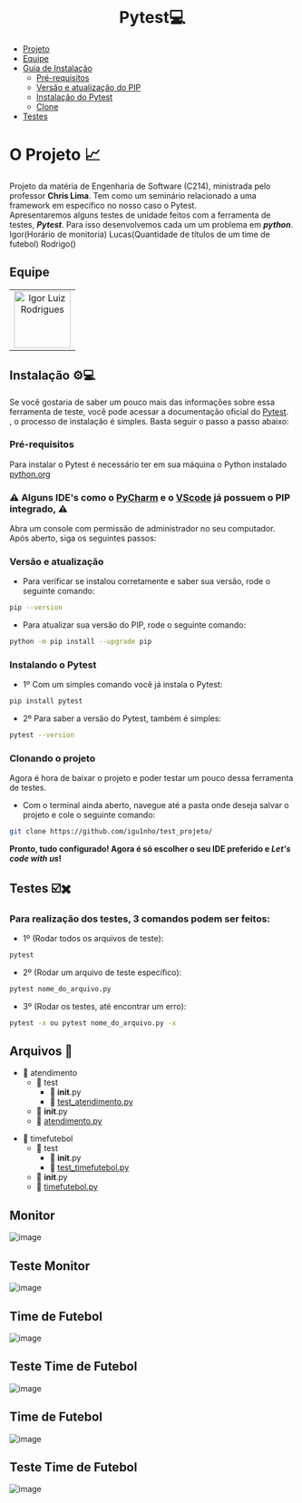 <h1 align="center"> Pytest💻 </h1>

- [Projeto](#o-projeto-)
- [Equipe](#equipe)
- [Guia de Instalação](#instalação-)
   - [Pré-requisitos](#pré-requisitos)
   - [Versão e atualização do PIP](#versão-e-atualização)
   - [Instalação do Pytest](#instalando-o-pytest)
   - [Clone](#clonar-o-projeto)
- [Testes](#testes-%EF%B8%8F%EF%B8%8F)

# O Projeto 📈
Projeto da matéria de Engenharia de Software (C214), ministrada pelo professor **Chris Lima**. Tem como um seminário relacionado a uma framework em específico no nosso caso o Pytest.<br>
Apresentaremos alguns testes de unidade feitos com a ferramenta de testes, ***Pytest***. Para isso desenvolvemos cada um um problema em ***python***.
Igor(Horário de monitoria)
Lucas(Quantidade de títulos de um time de futebol)
Rodrigo()

## Equipe
<table>
  <tr>
     <td align="center"><img src="https://avatars.githubusercontent.com/u/89806466?s=400&u=e8107d3d169b3775f289e49470b097b45d778d68&v=4" width="100px;" alt="Igor Luiz Rodrigues"/></td>
  </tr>
</table>
   

## Instalação ⚙💻
Se você gostaria de saber um pouco mais das informações sobre essa ferramenta de teste, você pode acessar a documentação oficial do <a href="https://docs.pytest.org/en/stable/index.html">Pytest</a>.<br> , o processo de instalação é simples. Basta seguir o passo a passo abaixo:

### Pré-requisitos
Para instalar o Pytest é necessário ter em sua máquina o Python instalado <a href="https://www.python.org/">python.org</a>

### ⚠️ Alguns IDE's como o <a href="https://www.jetbrains.com/pt-br/pycharm/">PyCharm</a> e o <a href="https://www.code.visualstudio.com/ ">VScode</a> já possuem o PIP integrado, ⚠️<br>

Abra um console com permissão de administrador no seu computador.
Após aberto, siga os seguintes passos:

### Versão e atualização
- Para verificar se instalou corretamente e saber sua versão, rode o seguinte comando:
```bash
pip --version
```

- Para atualizar sua versão do PIP, rode o seguinte comando:
```bash
python -m pip install --upgrade pip
```

### Instalando o Pytest
- 1º Com um simples comando você já instala o Pytest:
```bash
pip install pytest
```

- 2º Para saber a versão do Pytest, também é simples:
```bash
pytest --version
```

### Clonando o projeto
Agora é hora de baixar o projeto e poder testar um pouco dessa ferramenta de testes.
- Com o terminal ainda aberto, navegue até a pasta onde deseja salvar o projeto e cole o seguinte comando:
```bash
git clone https://github.com/igu1nho/test_projeto/
```

**Pronto, tudo configurado! Agora é só escolher o seu IDE preferido e _Let's code with us_!**

## Testes ☑️✖️
### Para realização dos testes, 3 comandos podem ser feitos:
- 1º (Rodar todos os arquivos de teste):
```bash
pytest
```

- 2º (Rodar um arquivo de teste específico):
```bash
pytest nome_do_arquivo.py
```

- 3º (Rodar os testes, até encontrar um erro):
```bash
pytest -x ou pytest nome_do_arquivo.py -x
```

## Arquivos :open_file_folder:
<!--ts-->
  * :file_folder: atendimento
    * :file_folder: test
        * :page_facing_up: __init__.py
        * :page_facing_up: [test_atendimento.py](#teste-atendimento)
     * :page_facing_up: __init__.py
     * :page_facing_up: [atendimento.py](#atendimento)
<!--te-->

<!--ts-->
  * :file_folder: timefutebol
    * :file_folder: test
        * :page_facing_up: __init__.py
        * :page_facing_up: [test_timefutebol.py](#teste-timefutebol)
     * :page_facing_up: __init__.py
     * :page_facing_up: [timefutebol.py](#timefutebol)
<!--te-->

## Monitor
![image]([https://imgur.com/6FSDgDf](https://i.imgur.com/6FSDgDf.png))

## Teste Monitor
![image](https://imgur.com/i0IeGbF)

## Time de Futebol
![image](https://imgur.com/2p1UQUc)

## Teste Time de Futebol
![image](https://imgur.com/plYoHId)

## Time de Futebol
![image](https://user-images.githubusercontent.com/73140691/139708100-b411dcec-753f-46ff-931c-5f01a6965640.png)

## Teste Time de Futebol
![image](https://user-images.githubusercontent.com/73140691/139708280-9f5f391f-7802-4c33-a0ad-a0faf8abd680.png)
